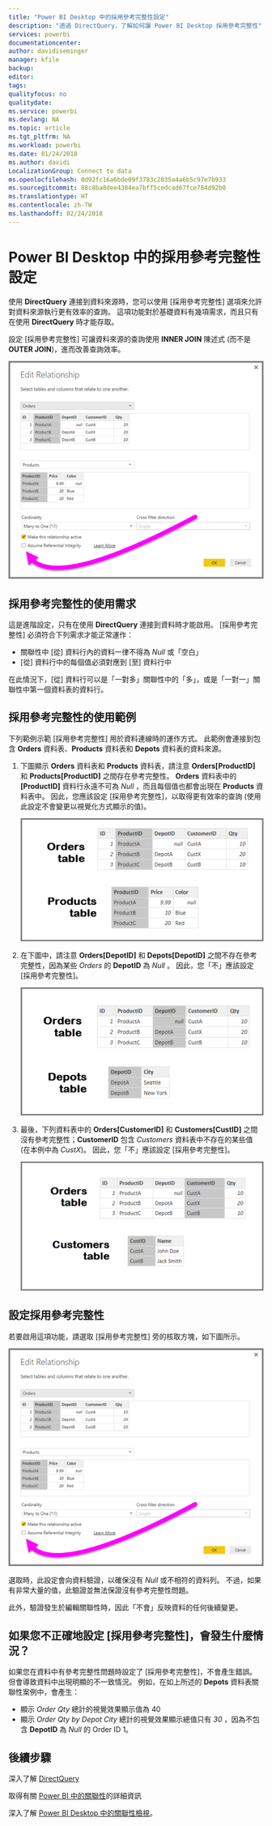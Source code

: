 ```yaml
---
title: "Power BI Desktop 中的採用參考完整性設定"
description: "透過 DirectQuery，了解如何讓 Power BI Desktop 採用參考完整性"
services: powerbi
documentationcenter: 
author: davidiseminger
manager: kfile
backup: 
editor: 
tags: 
qualityfocus: no
qualitydate: 
ms.service: powerbi
ms.devlang: NA
ms.topic: article
ms.tgt_pltfrm: NA
ms.workload: powerbi
ms.date: 01/24/2018
ms.author: davidi
LocalizationGroup: Connect to data
ms.openlocfilehash: 0d92fc16a6bde09f3783c2035a4a6b5c97e7b933
ms.sourcegitcommit: 88c8ba8dee4384ea7bff5cedcad67fce784d92b0
ms.translationtype: HT
ms.contentlocale: zh-TW
ms.lasthandoff: 02/24/2018
---
```

# <a name="assume-referential-integrity-settings-in-power-bi-desktop"></a>Power BI Desktop 中的採用參考完整性設定
使用 **DirectQuery** 連接到資料來源時，您可以使用 [採用參考完整性] 選項來允許對資料來源執行更有效率的查詢。 這項功能對於基礎資料有幾項需求，而且只有在使用 **DirectQuery** 時才能存取。

設定 [採用參考完整性] 可讓資料來源的查詢使用 **INNER JOIN** 陳述式 (而不是 **OUTER JOIN**)，進而改善查詢效率。

![](media/desktop-assume-referential-integrity/assume-referential-integrity_1.png)

## <a name="requirements-for-using-assume-referential-integrity"></a>採用參考完整性的使用需求
這是進階設定，只有在使用 **DirectQuery** 連接到資料時才能啟用。 [採用參考完整性] 必須符合下列需求才能正常運作：

* 關聯性中 [從] 資料行內的資料一律不得為 *Null* 或「空白」
* [從] 資料行中的每個值必須對應到 [至] 資料行中

在此情況下，[從] 資料行可以是「一對多」關聯性中的「多」，或是「一對一」關聯性中第一個資料表的資料行。

## <a name="example-of-using-assume-referential-integrity"></a>採用參考完整性的使用範例
下列範例示範 [採用參考完整性] 用於資料連線時的運作方式。 此範例會連接到包含 **Orders** 資料表、**Products** 資料表和 **Depots** 資料表的資料來源。

1. 下圖顯示 **Orders** 資料表和 **Products** 資料表，請注意 **Orders[ProductID]** 和 **Products[ProductID]** 之間存在參考完整性。 **Orders** 資料表中的 **[ProductID]** 資料行永遠不可為 *Null* ，而且每個值也都會出現在 **Products** 資料表中。 因此，您應該設定 [採用參考完整性]，以取得更有效率的查詢 (使用此設定不會變更以視覺化方式顯示的值)。
   
   ![](media/desktop-assume-referential-integrity/assume-referential-integrity_2.png)
2. 在下圖中，請注意 **Orders[DepotID]** 和 **Depots[DepotID]** 之間不存在參考完整性，因為某些 *Orders* 的 **DepotID** 為 *Null* 。 因此，您「不」應該設定 [採用參考完整性]。
   
   ![](media/desktop-assume-referential-integrity/assume-referential-integrity_3.png)
3. 最後，下列資料表中的 **Orders[CustomerID]** 和 **Customers[CustID]** 之間沒有參考完整性；**CustomerID** 包含 *Customers* 資料表中不存在的某些值 (在本例中為 *CustX*)。 因此，您「不」應該設定 [採用參考完整性]。
   
   ![](media/desktop-assume-referential-integrity/assume-referential-integrity_4.png)

## <a name="setting-assume-referential-integrity"></a>設定採用參考完整性
若要啟用這項功能，請選取 [採用參考完整性] 旁的核取方塊，如下圖所示。

![](media/desktop-assume-referential-integrity/assume-referential-integrity_1.png)

選取時，此設定會向資料驗證，以確保沒有 *Null* 或不相符的資料列。 不過，如果有非常大量的值，此驗證並無法保證沒有參考完整性問題。

此外，驗證發生於編輯關聯性時，因此「不會」反映資料的任何後續變更。

## <a name="what-happens-if-you-incorrectly-set-assume-referential-integrity"></a>如果您不正確地設定 [採用參考完整性]，會發生什麼情況？
如果您在資料中有參考完整性問題時設定了 [採用參考完整性]，不會產生錯誤。 但會導致資料中出現明顯的不一致情況。 例如，在如上所述的 **Depots** 資料表關聯性案例中，會產生：

* 顯示 *Order Qty* 總計的視覺效果顯示值為 40
* 顯示 *Order Qty by Depot City* 總計的視覺效果顯示總值只有 *30* ，因為不包含 **DepotID** 為 *Null* 的 Order ID 1。

## <a name="next-steps"></a>後續步驟
深入了解 [DirectQuery](desktop-use-directquery.md)

取得有關 [Power BI 中的關聯性](desktop-create-and-manage-relationships.md)的詳細資訊

深入了解 [Power BI Desktop 中的關聯性檢視](desktop-relationship-view.md)。


